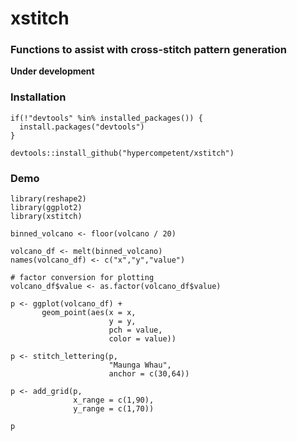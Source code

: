 # xstitch
### Functions to assist with cross-stitch pattern generation

**Under development**

### Installation
```
if(!"devtools" %in% installed_packages()) {
  install.packages("devtools")
}

devtools::install_github("hypercompetent/xstitch")
```

### Demo

```
library(reshape2)
library(ggplot2)
library(xstitch)

binned_volcano <- floor(volcano / 20)

volcano_df <- melt(binned_volcano)
names(volcano_df) <- c("x","y","value")

# factor conversion for plotting
volcano_df$value <- as.factor(volcano_df$value)

p <- ggplot(volcano_df) +
       geom_point(aes(x = x,
                      y = y, 
                      pch = value, 
                      color = value))

p <- stitch_lettering(p,
                      "Maunga Whau", 
                      anchor = c(30,64))

p <- add_grid(p, 
              x_range = c(1,90), 
              y_range = c(1,70))

p
```
